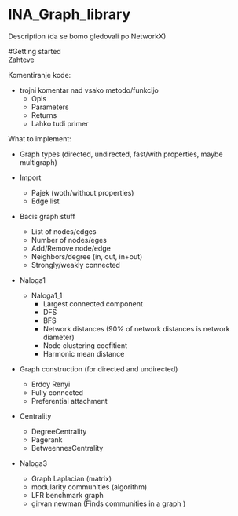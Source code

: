 # INA_Graph_library

Description (da se bomo gledovali po NetworkX)

#Getting started  
Zahteve


Komentiranje kode:  
- trojni komentar nad vsako metodo/funkcijo  
  - Opis  
  - Parameters   
  - Returns  
  - Lahko tudi primer  


What to implement:
- Graph types (directed, undirected, fast/with properties, maybe multigraph)

- Import
  - Pajek (woth/without properties)
  - Edge list
  
- Bacis graph stuff
  - List of nodes/edges
  - Number of nodes/eges
  - Add/Remove node/edge
  - Neighbors/degree (in, out, in+out)
  - Strongly/weakly connected
  
- Naloga1
  - Naloga1_1
    - Largest connected component
    - DFS
    - BFS
    - Network distances (90% of network distances is network diameter)
    - Node clustering coefitient
    - Harmonic mean distance

- Graph construction (for directed and undirected)
  - Erdoy Renyi
  - Fully connected
  - Preferential attachment

- Centrality
  - DegreeCentrality
  - Pagerank
  - BetweennesCentrality
    
- Naloga3
    - Graph Laplacian (matrix)
    - modularity communities (algorithm)
    - LFR benchmark graph
    - girvan newman (Finds communities in a graph )


 
 
